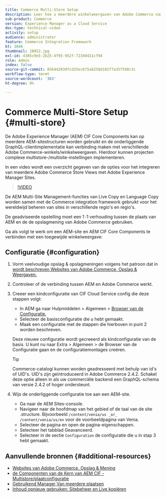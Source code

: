 ```yaml
---
title: Commerce Multi-Store Setup
description: Leer hoe u meerdere winkelweergaven van Adobe Commerce naar Adobe Experience Manager kunt toewijzen. Hierdoor kunnen projecten ondersteuning bieden voor meertalige en meertalige gebruiksgevallen.
sub-product: Commerce
version: Experience Manager as a Cloud Service
doc-type: technical-video
activity: setup
audience: administrator
feature: Commerce Integration Framework
kt: 3046
thumbnail: 28952.jpg
exl-id: 4385c9e5-2b25-4f95-952f-72349431cf94
role: Admin
index: false
source-git-commit: 856442039fcd25ec675a6258d182f7a35f590c3c
workflow-type: tm+mt
source-wordcount: '363'
ht-degree: 0%

---
```



# Commerce Multi-Store Setup {#multi-store}

De Adobe Experience Manager (AEM) CIF Core Components kan op meerdere AEM-sitestructuren worden gebruikt en de onderliggende GraphQL-clientimplementatie kan verbinding maken met verschillende Adobe Commerce-winkels/winkelweergaven. Hierdoor kunnen projecten complexe multistore-/multisite-instellingen implementeren.

In een video wordt een overzicht gegeven van de opties voor het integreren van meerdere Adobe Commerce Store Views met Adobe Experience Manager Sites.

>[!VIDEO](https://video.tv.adobe.com/v/28952/?quality=12)

De AEM Multi-Site Management-functies van Live Copy en Language Copy worden samen met de Commerce integration framework gebruikt voor het wereldwijd beheren van sites in verschillende regio&#39;s en regio&#39;s.

De geadviseerde opstelling moet een 1 :1 verhouding tussen de plaats van AEM en de de opslagmening van Adobe Commerce gebruiken.

Ga als volgt te werk om een AEM-site en AEM CIF Core Components te verbinden met een toegewijde winkelweergave:

## Configuratie {#configuration}

1. Vorm veelvoudige opslag &amp; opslagmeningen volgens het patroon dat in [ wordt beschreven Websites van Adobe Commerce, Opslag &amp; Weergaven.](https://experienceleague.adobe.com/docs/commerce-admin/start/setup/websites-stores-views.html?lang=nl-NL)

1. Controleer of de verbinding tussen AEM en Adobe Commerce werkt.

1. Creeer een kindconfiguratie van CIF Cloud Service config die deze stappen volgt:

   * In AEM ga naar Hulpmiddelen > Algemeen > [ Browser van de Configuratie.](/help/implementing/developing/introduction/configurations.md#using-configuration-browser)
   * Selecteer de basisconfiguratie die u hebt gemaakt.
   * Maak een configuratie met de stappen die hierboven in punt 2 worden beschreven.

   Deze nieuwe configuratie wordt gecreeerd als kindconfiguratie van de basis. U kunt nu naar Extra > Algemeen > de Browser van de Configuratie gaan en de configuratiemontages creëren.

   >[!TIP]
   >
   > Commerce-catalogi kunnen worden geadresseerd met behulp van id&#39;s of UID&#39;s. UID&#39;s zijn geïntroduceerd in Adobe Commerce 2.4.2. Schakel deze optie alleen in als uw commerciële backend een GraphQL-schema van versie 2.4.2 of hoger ondersteunt.

1. Wijs de onderliggende configuratie toe aan een AEM-site.

   * Ga naar de AEM Sites-console.
   * Navigeer naar de hoofdmap van het gebied of de taal van de site .structure. Bijvoorbeeld `/content/venia/us _or_ /content/venia/us/en` voor de voorbeeldpagina van Venia.
   * Selecteer de pagina en open de pagina-eigenschappen.
   * Selecteer het tabblad Geavanceerd.
   * Selecteer in de sectie `Configuration` de configuratie die u in stap 3 hebt gemaakt.

## Aanvullende bronnen {#additional-resources}

* [ Websites van Adobe Commerce, Opslag &amp; Mening ](https://experienceleague.adobe.com/docs/commerce-admin/start/setup/websites-stores-views.html?lang=nl-NL)
* [ de Componenten van de Kern van AEM CIF - Multistore/plaatconfiguratie ](https://github.com/adobe/aem-core-cif-components#multi-store--site-configuration)
* [ Gebruikend Manager Van meerdere plaatsen ](https://experienceleague.adobe.com/docs/experience-manager-learn/sites/translation/multi-site-manager-feature-video-use.html?lang=nl-NL)
* [Inhoud opnieuw gebruiken: Sitebeheer en Live kopiëren](/help/sites-cloud/administering/msm/overview.md)
